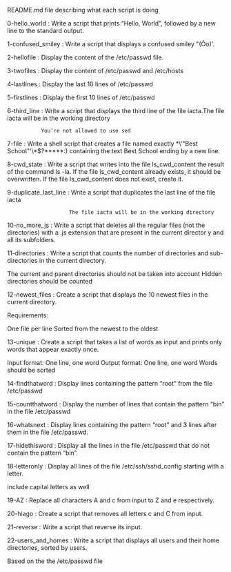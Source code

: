 README.md file describing what each script is doing

0-hello_world : Write a script that prints “Hello, World”, followed by a new line to the standard output.

1-confused_smiley : Write a script that displays a confused smiley "(Ôo)'.

2-hellofile : Display the content of the /etc/passwd file.

3-twofiles : Display the content of /etc/passwd and /etc/hosts

4-lastlines : Display the last 10 lines of /etc/passwd

5-firstlines : Display the first 10 lines of /etc/passwd

6-third_line : Write a script that displays the third line of the file iacta.The file iacta will be in the working directory

               You’re not allowed to use sed

7-file : Write a shell script that creates a file named exactly \*\\'"Best School"\'\\*$\?\*\*\*\*\*:) containing the text Best School ending by a 
         new line.

8-cwd_state : Write a script that writes into the file ls_cwd_content the result of the command ls -la. If the file ls_cwd_content already exists, it should be overwritten. If the file ls_cwd_content does not exist, create it.


9-duplicate_last_line : Write a script that duplicates the last line of the file iacta

                        The file iacta will be in the working directory 

10-no_more_js : Write a script that deletes all the regular files (not the directories) with a .js extension that are present in the current director                y and all its subfolders.

11-directories : Write a script that counts the number of directories and sub-directories in the current directory.

The current and parent directories should not be taken into account
Hidden directories should be counted



12-newest_files : Create a script that displays the 10 newest files in the current directory.

Requirements:

One file per line
Sorted from the newest to the oldest





13-unique : Create a script that takes a list of words as input and prints only words that appear exactly once.

Input format: One line, one word
Output format: One line, one word
Words should be sorted




14-findthatword : Display lines containing the pattern “root” from the file /etc/passwd





15-countthatword : Display the number of lines that contain the pattern “bin” in the file /etc/passwd





16-whatsnext : Display lines containing the pattern “root” and 3 lines after them in the file /etc/passwd.




17-hidethisword : Display all the lines in the file /etc/passwd that do not contain the pattern “bin”.





18-letteronly : Display all lines of the file /etc/ssh/sshd_config starting with a letter.

include capital letters as well





19-AZ : Replace all characters A and c from input to Z and e respectively.




20-hiago : Create a script that removes all letters c and C from input.







21-reverse : Write a script that reverse its input.





22-users_and_homes : Write a script that displays all users and their home directories, sorted by users.

Based on the the /etc/passwd file






